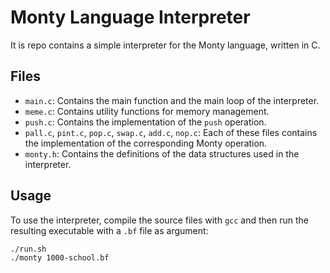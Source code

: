 # Monty Language Interpreter

It is repo contains a simple interpreter for the Monty language, written in C.

## Files

- `main.c`: Contains the main function and the main loop of the interpreter.
- `meme.c`: Contains utility functions for memory management.
- `push.c`: Contains the implementation of the `push` operation.
- `pall.c`, `pint.c`, `pop.c`, `swap.c`, `add.c`, `nop.c`: Each of these files contains the implementation of the corresponding Monty operation.
- `monty.h`: Contains the definitions of the data structures used in the interpreter.

## Usage

To use the interpreter, compile the source files with `gcc` and then run the resulting executable with a `.bf` file as argument:

```sh
./run.sh
./monty 1000-school.bf
```
